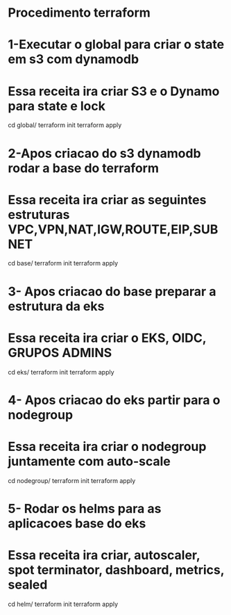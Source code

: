 # Procedimento terraform
# 1-Executar o global para criar o state em s3 com dynamodb
# Essa receita ira criar S3 e o Dynamo para state e lock


cd global/
terraform init
terraform apply 

# 2-Apos criacao do s3 dynamodb rodar a base do terraform
# Essa receita ira criar as seguintes estruturas VPC,VPN,NAT,IGW,ROUTE,EIP,SUBNET

cd base/
terraform init
terraform apply

# 3- Apos criacao do base preparar a estrutura da eks
# Essa receita ira criar o EKS, OIDC, GRUPOS ADMINS

cd eks/
terraform init
terraform apply

# 4- Apos criacao do eks partir para o nodegroup 
# Essa receita ira criar o nodegroup juntamente com auto-scale

cd nodegroup/
terraform init
terraform apply

# 5- Rodar os helms para as aplicacoes base do eks
# Essa receita ira criar, autoscaler, spot terminator, dashboard, metrics, sealed

cd helm/
terraform init
terraform apply